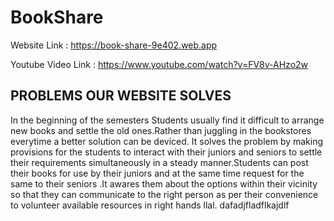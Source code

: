 # BookShare

Website Link : https://book-share-9e402.web.app 

Youtube Video Link : https://www.youtube.com/watch?v=FV8v-AHzo2w


## PROBLEMS OUR WEBSITE SOLVES 
In the beginning of the semesters Students usually find it difficult to arrange new books and settle the old ones.Rather than juggling in the bookstores everytime a better solution can be deviced.
It solves the problem by making provisions for the students to interact with their juniors and seniors to settle their requirements simultaneously in a steady manner.Students can post their books for use by their juniors and  at the same time request for the same to their seniors .It awares them about the options within their vicinity so that they can communicate to the right person as per their convenience to volunteer available resources in right hands llal. dafadjfladflkajdlf

